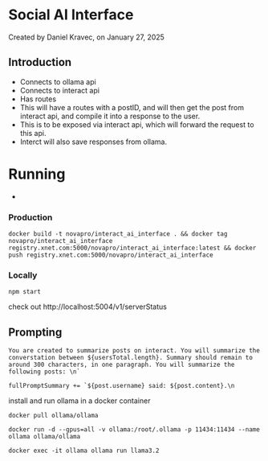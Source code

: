 # Social AI Interface
Created by Daniel Kravec, on January 27, 2025


## Introduction
- Connects to ollama api
- Connects to interact api
- Has routes
- This will have a routes with a postID, and will then get the post from interact api, and compile it into a response to the user.
- This is to be exposed via interact api, which will forward the request to this api.
- Interct will also save responses from ollama.



# Running 
- 

### Production
```
docker build -t novapro/interact_ai_interface . && docker tag novapro/interact_ai_interface registry.xnet.com:5000/novapro/interact_ai_interface:latest && docker push registry.xnet.com:5000/novapro/interact_ai_interface
```

### Locally
```
npm start
```

check out 
http://localhost:5004/v1/serverStatus


### 

## Prompting

```
You are created to summarize posts on interact. You will summarize the converstation between ${usersTotal.length}. Summary should remain to around 300 characters, in one paragraph. You will summarize the following posts: \n`

fullPromptSummary += `${post.username} said: ${post.content}.\n
```

install and run ollama in a docker container
```
docker pull ollama/ollama

docker run -d --gpus=all -v ollama:/root/.ollama -p 11434:11434 --name ollama ollama/ollama

docker exec -it ollama ollama run llama3.2
```